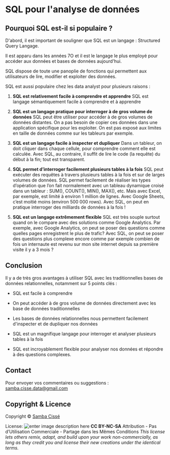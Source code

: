 # SQL pour l'analyse de données


## Pourquoi SQL est-il si populaire ?

D'abord, il est important de souligner que SQL est un langage : Structured Query Langage.

Il est apparu dans les années 7O et il est le langage le plus employé  pour accéder aux données et bases de données aujourd'hui.

SQL dispose de toute une panoplie de fonctions qui permettent aux utilisateurs de lire, modifier et exploiter des données.

SQL est aussi populaire chez les data analyst pour plusieurs raisons :

 1. **SQL est relativement facile à comprendre et apprendre**
SQL est langage sémantiquement facile à comprendre et à apprendre

2. **SQL est un langage pratique pour interroger à de gros volume de données**
SQL peut être utiliser pour accéder à de gros volumes de données distantes.
On a pas besoin de copier ces données dans une application spécifique pour les exploiter.
On est pas exposé aux limites en taille de données comme sur les tableurs par exemple.

3. **SQL est un langage facile à inspecter et dupliquer**
Dans un tableur, on doit cliquer dans chaque cellule, pour comprendre comment elle est calculée.
Avec SQL, au contraire, il suffit de lire le code (la requête) du début à la fin; tout est transparent.

4. **SQL permet d’interroger facilement plusieurs tables à la fois**
SQL peut exécuter des requêtes à travers plusieurs tables à la fois et sur de larges volumes de données.
SQL permet facilement de réaliser les types d’opération que l’on fait normalement avec un tableau dynamique croisé dans un tableur : SUM(), COUNT(), MIN(), MAX(), etc.
Mais avec Excel, par exemple, est limité à environ 1 million de lignes. Avec Google Sheets, c’est moitié moins (environ 500 000 rows).
Avec SQL, on peut en pratique interroger des milliards de données à la fois !

5. **SQL est un langage extrêmement flexible**
SQL est très souple surtout quand on le compare avec des solutions comme Google Analytics.
Par exemple, avec Google Analytics, on peut se poser des questions comme quelles pages enregistrent le plus de trafic?
Avec SQL, on peut se poser des questions plus complexe encore comme par exemple combien de fois un internaute est revenu sur mon site internet depuis sa première visite il y a 3 mois ?

## Conclusion

Il y a de très gros avantages à utiliser SQL avec les traditionnelles bases de données relationnelles, notamment sur 5 points clés :
-  SQL est facile à comprendre
    
-  On peut accéder à de gros volume de données directement avec les base de données traditionnelles
    
-  Les bases de données relationnelles nous permettent facilement d'inspecter et de dupliquer nos données
    
-  SQL est un magnifique langage pour interroger et analyser plusieurs tables à la fois
    
-  SQL est incroyablement flexible pour analyser nos données et répondre à des questions complexes. 

## Contact

Pour envoyer vos commentaires ou suggestions : samba.cisse.data@gmail.com

## Copyright & Licence

Copyright © [Samba Cissé](http://www.sambacisse.com)

License: 
![enter image description here](https://licensebuttons.net/l/by-nc-sa/3.0/88x31.png)
**CC BY-NC-SA**
Attribution - Pas d’Utilisation Commerciale - Partage dans les Mêmes Conditions
*This license lets others remix, adapt, and build upon your work non-commercially, as long as they credit you and license their new creations under the identical terms.*
<!--stackedit_data:
eyJoaXN0b3J5IjpbMjA2MTIzNjc3Nl19
-->